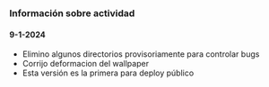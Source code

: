 ### Información sobre actividad

#### 9-1-2024
- Elimino algunos directorios provisoriamente para controlar bugs
- Corrijo deformacion del wallpaper
- Esta versión es la primera para deploy público
